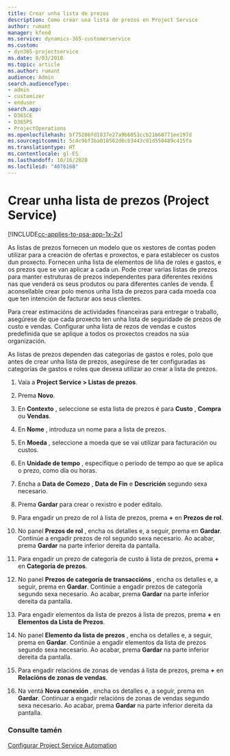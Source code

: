 ```yaml
---
title: Crear unha lista de prezos
description: Como crear una lista de prezos en Project Service
author: rumant
manager: kfend
ms.service: dynamics-365-customerservice
ms.custom:
- dyn365-projectservice
ms.date: 8/03/2018
ms.topic: article
ms.author: rumant
audience: Admin
search.audienceType:
- admin
- customizer
- enduser
search.app:
- D365CE
- D365PS
- ProjectOperations
ms.openlocfilehash: bf75286fd1837e27a9b6053ccb21b60771ee197d
ms.sourcegitcommit: 5c4c9bf3ba018562d6cb3443c01d550489c415fa
ms.translationtype: HT
ms.contentlocale: gl-ES
ms.lasthandoff: 10/16/2020
ms.locfileid: "4076168"
---
```

# <a name="create-a-price-list-project-service"></a>Crear unha lista de prezos (Project Service)

[!INCLUDE[cc-applies-to-psa-app-1x-2x](../includes/cc-applies-to-psa-app-1x-2x.md)]

As listas de prezos fornecen un modelo que os xestores de contas poden utilizar para a creación de ofertas e proxectos, e para establecer os custos dun proxecto. Fornecen unha lista de elementos de liña de roles e gastos, e os prezos que se van aplicar a cada un. Pode crear varias listas de prezos para manter estruturas de prezos independentes para diferentes rexións nas que venderá os seus produtos ou para diferentes canles de venda. É aconsellable crear polo menos unha lista de prezos para cada moeda coa que ten intención de facturar aos seus clientes.  
  
Para crear estimacións de actividades financeiras para entregar o traballo, asegúrese de que cada proxecto ten unha lista de seguridade de prezos de custo e vendas. Configurar unha lista de rezos de vendas e custos predefinida que se aplique a todos os proxectos creados na súa organización.  
  
As listas de prezos dependen das categorías de gastos e roles, polo que antes de crear unha lista de prezos, asegúrese de ter configuradas as categorías de gastos e roles que desexa utilizar ao crear a lista de prezos.  
  
1.  Vaia a **Project Service > Listas de prezos**.  
  
2.  Prema **Novo**.  
  
3.  En **Contexto** , seleccione se esta lista de prezos é para **Custo** , **Compra** ou **Vendas**.  
  
4.  En **Nome** , introduza un nome para a lista de prezos.  
  
5.  En **Moeda** , seleccione a moeda que se vai utilizar para facturación ou custos.  
  
6.  En **Unidade de tempo** , especifique o período de tempo ao que se aplica o prezo, como día ou horas.  
  
7.  Encha a **Data de Comezo** , **Data de Fin** e **Descrición** segundo sexa necesario.  
  
8.  Prema **Gardar** para crear o rexistro e poder editalo.  
  
9. Para engadir un prezo de rol á lista de prezos, prema **+** en **Prezos de rol**.  
  
10. No panel **Prezos de rol** , encha os detalles e, a seguir, prema en **Gardar**. Continúe a engadir prezos de rol segundo sexa necesario. Ao acabar, prema **Gardar** na parte inferior dereita da pantalla.  
  
11. Para engadir un prezo de categoría de custo á lista de prezos, prema **+** en **Categoría de prezos**.  
  
12. No panel **Prezos de categoría de transaccións** , encha os detalles e, a seguir, prema en **Gardar**. Continúe a engadir prezos de categoría segundo sexa necesario. Ao acabar, prema **Gardar** na parte inferior dereita da pantalla.  
  
13. Para engadir elementos da lista de prezos á lista de prezos, prema **+** en **Elementos da Lista de Prezos**.  
  
14. No panel **Elemento da lista de prezos** , encha os detalles e, a seguir, prema en **Gardar**. Continúe a engadir elementos da lista de prezos segundo sexa necesario. Ao acabar, prema **Gardar** na parte inferior dereita da pantalla.  
  
15. Para engadir relacións de zonas de vendas á lista de prezos, prema **+** en **Relacións de zonas de vendas**.  
  
16. Na ventá **Nova conexión** , encha os detalles e, a seguir, prema en **Gardar**. Continuar a engadir relacións de zonas de vendas segundo sexa necesario. Ao acabar, prema **Gardar** na parte inferior dereita da pantalla.  
  
### <a name="see-also"></a>Consulte tamén  
 [Configurar Project Service Automation](../psa/configure.md)
